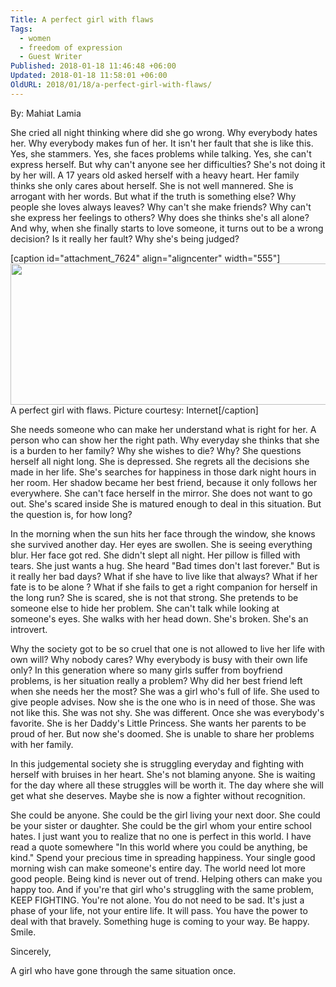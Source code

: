 ```yaml
---
Title: A perfect girl with flaws
Tags:
  - women
  - freedom of expression
  - Guest Writer
Published: 2018-01-18 11:46:48 +06:00
Updated: 2018-01-18 11:58:01 +06:00
OldURL: 2018/01/18/a-perfect-girl-with-flaws/
---
```


By: Mahiat Lamia

She cried all night thinking where did she go wrong. Why everybody hates her. Why everybody makes fun of her. It isn't her fault that she is like this. Yes, she stammers. Yes, she faces problems while talking. Yes, she can't express herself. But why can't anyone see her difficulties? She's not doing it by her will. A 17 years old asked herself with a heavy heart. Her family thinks she only cares about herself. She is not well mannered. She is arrogant with her words. But what if the truth is something else? Why people she loves always leaves? Why can't she make friends? Why can't she express her feelings to others? Why does she thinks she's all alone? And why, when she finally starts to love someone, it turns out to be a wrong decision? Is it really her fault? Why she's being judged?

[caption id="attachment_7624" align="aligncenter" width="555"]<a href="https://enblog.muktomona.com/2018/01/18/a-perfect-girl-with-flaws/a-perfect-girl-with-flaws-2/" rel="attachment wp-att-7624"><img class="size-full wp-image-7624" src="/wp-content/uploads/2018/01/A-perfect-girl-with-flaws.png" alt="" width="555" height="226" /></a> A perfect girl with flaws. Picture courtesy: Internet[/caption]

She needs someone who can make her understand what is right for her. A person who can show her the right path. Why everyday she thinks that she is a burden to her family? Why she wishes to die? Why? She questions herself all night long. She is depressed. She regrets all the decisions she made in her life. She's searches for happiness in those dark night hours in her room. Her shadow became her best friend, because it only follows her everywhere. She can't face herself in the mirror. She does not want to go out. She's scared inside She is matured enough to deal in this situation. But the question is, for how long?

In the morning when the sun hits her face through the window, she knows she survived another day. Her eyes are swollen. She is seeing everything blur. Her face got red. She didn't slept all night. Her pillow is filled with tears. She just wants a hug. She heard "Bad times don't last forever." But is it really her bad days? What if she have to live like that always? What if her fate is to be alone ? What if she fails to get a right companion for herself in the long run? She is scared, she is not that strong. She pretends to be someone else to hide her problem. She can't talk while looking at someone's eyes. She walks with her head down. She's broken. She's an introvert.

Why the society got to be so cruel that one is not allowed to live her life with own will? Why nobody cares? Why everybody is busy with their own life only? In this generation where so many girls suffer from boyfriend problems, is her situation really a problem? Why did her best friend left when she needs her the most? She was a girl who's full of life. She used to give people advises. Now she is the one who is in need of those. She was not like this. She was not shy. She was different. Once she was everybody's favorite. She is her Daddy's Little Princess. She wants her parents to be proud of her. But now she's doomed. She is unable to share her problems with her family.

In this judgemental society she is struggling everyday and fighting with herself with bruises in her heart. She's not blaming anyone. She is waiting for the day where all these struggles will be worth it. The day where she will get what she deserves. Maybe she is now a fighter without recognition.

She could be anyone. She could be the girl living your next door. She could be your sister or daughter. She could be the girl whom your entire school hates. I just want you to realize that no one is perfect in this world. I have read a quote somewhere "In this world where you could be anything, be kind." Spend your precious time in spreading happiness. Your single good morning wish can make someone's entire day. The world need lot more good people. Being kind is never out of trend. Helping others can make you happy too. And if you're that girl who's struggling with the same problem, KEEP FIGHTING. You're not alone. You do not need to be sad. It's just a phase of your life, not your entire life. It will pass. You have the power to deal with that bravely. Something huge is coming to your way. Be happy. Smile.

Sincerely,

A girl who have gone through the same situation once.
